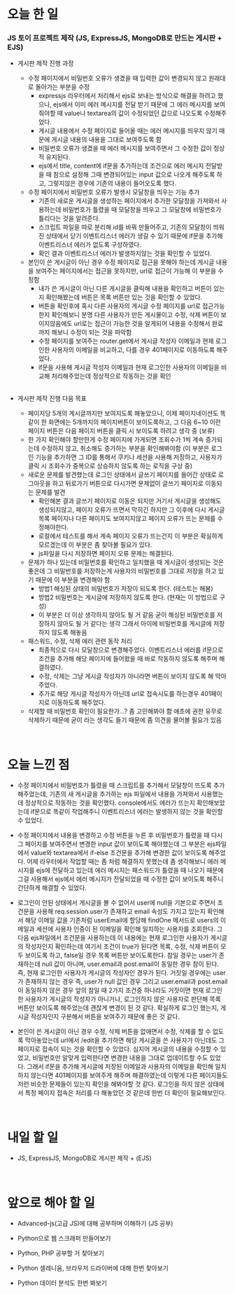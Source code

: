 # 오늘 한 일

### JS 토이 프로젝트 제작 (JS, ExpressJS, MongoDB로 만드는 게시판 + EJS)

- 게시판 제작 진행 과정

  - 수정 페이지에서 비밀번호 오류가 생겼을 때 입력한 값이 변경되지 않고 원래대로 돌아가는 부분을 수정
    - expressjs 라우터에서 처리해서 ejs로 보내는 방식으로 해결을 하려고 했으나, ejs에서 이미 에러 메시지를 전달 받기 때문에 그 에러 메시지를 보여줘야할 때 value나 textarea의 값이 수정되었던 값으로 나오도록 수정해주었다.
    - 게시글 내용에서 수정 페이지로 들어올 때는 에러 메시지를 띄우지 않기 때문에 게시글 내용의 내용을 그대로 보여주도록 함
    - 비밀번호 오류가 생겼을 때 에러 메시지를 보여주면서 그 수정한 값이 정상적 유지된다.
    - ejs에서 title, content에 if문을 추가하는데 조건으로 에러 메시지 전달받을 때 참으로 설정해 그때 변경되어있는 input 값으로 나오게 해주도록 하고, 그렇지않은 경우에 기존의 내용이 들어오도록 했다.
  - 수정 페이지에서 비밀번호 오류가 발생시 모달창을 띄우는 기능 추가
    - 기존의 새로운 게시글을 생성하는 페이지에서 추가한 모달창을 가져와서 사용하는데 비밀번호가 틀렸을 때 모달창을 띄우고 그 모달창에 비밀번호가 틀리다는 것을 알려준다.
    - 스크립트 파일을 따로 분리해 id를 바꿔 만들어주고, 기존의 모달창이 띄워진 상태에서 닫기 이벤트리스너 에러가 생길 수 있기 때문에 if문을 추가해 이벤트리스너 에러가 없도록 구성하였다.
    - 확인 결과 이벤트리스너 에러가 발생하지않는 것을 확인할 수 있었다.
  - 본인이 쓴 게시글이 아닌 경우 수정 페이지로 접근을 못해야 하는데 게시글 내용을 보여주는 페이지에서는 접근을 못하지만, url로 접근이 가능해 이 부분을 수정함
    - 내가 쓴 게시글이 아닌 다른 게시글을 클릭해 내용을 확인하고 버튼이 있는지 확인해봤는데 버튼은 목록 버튼만 있는 것을 확인할 수 있었다.
    - 버튼을 확인후에 혹시 다른 사용자의 게시글 수정 페이지를 url로 접근가능한지 확인해보니 분명 다른 사용자가 만든 게시물이고 수정, 삭제 버튼이 보이지않음에도 url로는 접근이 가능한 것을 알게되어 내용을 수정해서 완료까지 해보니 수정이 되는 것을 파악함
    - 수정 페이지를 보여주는 router.get에서 게시글 작성자 이메일과 현재 로그인한 사용자의 이메일을 비교하고, 다를 경우 401페이지로 이동하도록 해주었다.
    - if문을 사용해 게시글 작성자 이메일과 현재 로그인한 사용자의 이메일을 비교해 처리해주었는데 정상적으로 작동하는 것을 확인

  <br />

- 게시판 제작 진행 다음 목표

  - 페이지당 5개의 게시글까지만 보여지도록 해놓았으니, 이제 페이지네이션도 똑같이 한 화면에는 5개까지의 페이지버튼이 보이도록하고, 그 다음 6~10 이런 페이지 버튼은 다음 페이지 버튼을 클릭 시 보이도록 하려고 생각 중 (보류)
  - 한 가지 확인해야 할만한게 수정 페이지에 가게되면 조회수가 1씩 계속 증가되는데 수정하지 않고, 취소해도 증가하는 부분을 확인해봐야함 (이 부분은 로그인 기능을 추가하면 그 ID를 통해서 쿠키나 세션을 사용해 저장하고, 사용자가 클릭 시 조회수가 중복으로 상승하지 않도록 하는 로직을 구상 중)
  - 새로운 문제를 발견했는데 로그인 상태에서 글쓰기 페이지를 들어간 상태로 로그아웃을 하고 뒤로가기 버튼으로 다시가면 문제없이 글쓰기 페이지로 이동되는 문제를 발견
    - 확인해본 결과 글쓰기 페이지로 이동은 되지만 거기서 게시글을 생성해도 생성되지않고, 페이지 오류가 뜨면서 막히긴 하지만 그 이후에 다시 게시글 목록 페이지나 다른 페이지도 보여지지않고 페이지 오류가 뜨는 문제를 수정해야한다.
    - 로컬에서 테스트를 해서 계속 페이지 오류가 뜨는건지 이 부분은 확실하게 모르겠는데 이 부분은 좀 찾아볼 필요가 있다.
    - js파일을 다시 저장하면 페이지 오류 문제는 해결된다.
  - 문제가 하나 있는데 비밀번호를 확인하고 일치했을 때 게시글이 생성되는 것은 좋은데 그 비밀번호를 저장하는게 사용자의 비밀번호를 그대로 저장을 하고 있기 때문에 이 부분을 변경해야 함
    - 방법1 해싱된 상태의 비밀번호가 저장이 되도록 한다. (테스트는 해봄)
    - 방법2 비밀번호는 게시글에 저장하지 않도록 한다. (현재는 이 방법으로 구성)
    - 이 부분은 더 이상 생각하지 않아도 될 거 같음 굳이 해싱된 비밀번호를 저장하지 않아도 될 거 같다는 생각 그래서 아이에 비밀번호를 게시글에 저장하지 않도록 해놓음
  - 패스워드, 수정, 삭제 에러 관련 동작 처리
    - 최종적으로 다시 모달창으로 변경해주었다. 이벤트리스너 에러를 if문으로 조건을 추가해 해당 페이지에 들어왔을 때 바로 작동하지 않도록 해주며 해결하였다.
    - 수정, 삭제는 그냥 게시글 작성자가 아니라면 버튼이 보이지 않도록 해 막아주었다.
    - 추가로 해당 게시글 작성자가 아닌데 url로 접속시도를 하는경우 401페이지로 이동하도록 해주었다.
  - 삭제할 때 비밀번호 확인이 필요한가...? 좀 고민해봐야 함 애초에 권한 유무로 삭제하기 때문에 굳이 라는 생각도 들기 때문에 좀 의견을 물어볼 필요가 있음

<br />

# 오늘 느낀 점

- 수정 페이지에서 비밀번호가 틀렸을 때 스크립트를 추가해서 모달창이 뜨도록 추가해주었는데, 기존의 새 게시글을 추가하는 ejs 파일에서 내용을 가져와서 사용했는데 정상적으로 작동하는 것을 확인했다. console에서도 에러가 뜨는지 확인해보았는데 if문으로 똑같이 작업해주니 이벤트리스너 에러는 발생하지 않는 것을 확인할 수 있었다.

- 수정 페이지에서 내용을 변경하고 수정 버튼을 누른 후 비밀번호가 틀렸을 때 다시 그 페이지를 보여주면서 변경한 input 값이 보이도록 해야했는데 그 부분은 ejs파일에서 value와 textarea에서 if-else 조건문을 추가해 변경한 값이 보이도록 해주었다. 어제 라우터에서 작업할 때는 좀 처럼 해결하지 못했는데 좀 생각해보니 에러 메시지를 ejs에 전달하고 있는데 에러 메시지는 패스워드가 틀렸을 때 나오기 때문에 그걸 사용해서 ejs에서 에러 메시지가 전달되었을 때 수정한 값이 보이도록 해주니 간단하게 해결할 수 있었다.

- 로그인이 안된 상태에서 게시글을 볼 수 없어서 user에 null을 기본으로 주면서 조건문을 사용해 req.session.user가 존재하고 email 속성도 가지고 있는지 확인해서 해당 이메일 값을 기존처럼 userEmail에 할당해 findOne 메서드로 users의 이메일과 세션에 사용자 인증이 된 이메일을 확인해 일치하는 사용자를 조회한다. 그 다음 ejs파일에서 조건문을 사용하는데 이 내용에는 현재 로그인한 사용자가 게시글의 작성자인지 확인하는데 여기서 조건이 true가 된다면 목록, 수정, 삭제 버튼이 모두 보이도록 하고, false일 경우 목록 버튼만 보이도록한다. 참일 경우는 user가 존재하는데 null 값이 아니며, user.email과 post.email이 동일한 경우 참이 된다. 즉, 현재 로그인한 사용자가 게시글의 작성자인 경우가 된다. 거짓일 경우에는 user가 존재하지 않는 경우 즉, user가 null 값인 경우 그리고 user.email과 post.email이 동일하지 않은 경우 앞의 참일 때 2가지 조건중 하나라도 거짓이면 현재 로그인한 사용자가 게시글의 작성자가 아니거나, 로그인하지 않은 사용자로 판단해 목록 버튼만 보이도록 해주었는데 괜찮게 변경이 된 것 같다. 확실하게 로그인 했는지, 게시글 작성자인지 구분해서 버튼을 보여주기 때문에 좋은 것 같다.

- 본인이 쓴 게시글이 아닌 경우 수정, 삭제 버튼을 없애면서 수정, 삭제를 할 수 없도록 막아놓았는데 url에서 /edit을 추가하면 해당 게시글을 쓴 사용자가 아닌데도 그 페이지로 접속이 되는 것을 확인할 수 있었다. 심지어 게시글의 내용을 수정할 수 있었고, 비밀번호만 알맞게 입력한다면 변경한 내용을 그대로 업데이트할 수도 있었다. 그래서 if문을 추가해 게시글에 저장된 이메일과 사용자의 이메일을 확인해 일치하지 않는다면 401페이지를 보여주게 해주며 해결하였는데 이렇게 다른 페이지들도 저런 비슷한 문제들이 있는지 확인을 해봐야할 것 같다. 로그인을 하지 않은 상태에서 특정 페이지 접속은 처리를 다 해놓았던 것 같은데 한번 더 확인이 필요해보인다.

<br />

# 내일 할 일

- JS, ExpressJS, MongoDB로 게시판 제작 + (EJS)

<br />

# 앞으로 해야 할 일

- Advanced-js(고급 JS)에 대해 공부하며 이해하기 (JS 공부)

- Python으로 웹 스크래퍼 만들어보기

- Python, PHP 공부할 거 찾아보기

- Python 셀레니움, 브라우저 드라이버에 대해 한번 찾아보기

- Python 데이터 분석도 한번 봐보기
